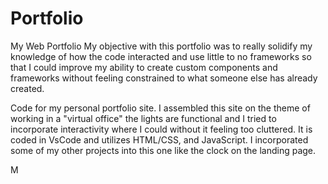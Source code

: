 # Portfolio
My Web Portfolio
My objective with this portfolio was to really solidify my knowledge of how the code interacted and use little to no frameworks so that I could improve my ability to create custom components and frameworks without feeling constrained to what someone else has already created.


Code for my personal portfolio site.  I assembled this site on the theme of working in a "virtual office" the lights are functional and I tried to incorporate
interactivity where I could without it feeling too cluttered.  It is coded in VsCode and utilizes HTML/CSS, and JavaScript.  I incorporated some of my other projects into this one like the clock on the landing page. 

M

